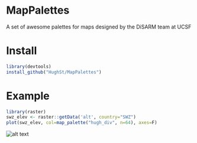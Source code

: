 # MapPalettes
A set of awesome palettes for maps designed by the DiSARM team at UCSF

# Install
```r
library(devtools)  
install_github("HughSt/MapPalettes")
```

# Example
```r
library(raster)  
swz_elev <- raster::getData('alt', country="SWZ")  
plot(swz_elev, col=map_palette("hugh_div", n=64), axes=F) 
```
![alt text](https://raw.githubusercontent.com/HughSt/mappalettes/master/images/hugh_div_swz_elev.png)
